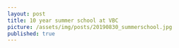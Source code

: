```yaml
---
layout: post
title: 10 year summer school at VBC
picture: /assets/img/posts/20190830_summerschool.jpg
published: true
---
```

